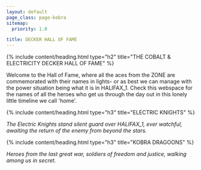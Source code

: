 ```yaml
---
layout: default
page_class: page-kobra
sitemap:
  priority: 1.0

title: DECKER HALL OF FAME
---
```


{% include content/heading.html type="h2" title="THE COBALT & ELECTRICITY DECKER HALL OF FAME" %}

Welcome to the Hall of Fame, where all the aces from the ZONE are commemorated with their names in lights- or as best we can manage with the power situation being what it is in HALIFAX_1. Check this webspace for the names of all the heroes who get us through the day out in this lonely little timeline we call 'home'. 

{% include content/heading.html type="h3" title="ELECTRIC KNIGHTS" %}

_The Electric Knights stand silent guard over HALIFAX_1, ever watchful, awaiting the return of the enemy from beyond the stars._

{% include content/heading.html type="h3" title="KOBRA DRAGOONS" %}

_Heroes from the last great war, soldiers of freedom and justice, walking among us in secret._
